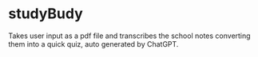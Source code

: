 # studyBudy
 Takes user input as a pdf file and transcribes the school notes converting them into a quick quiz, auto generated by ChatGPT.
